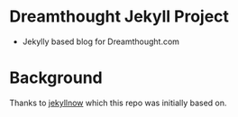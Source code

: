 # Dreamthought Jekyll Project

- Jekylly based blog for Dreamthought.com 


# Background

Thanks to [jekyllnow](https://github.com/barryclark/jekyll-now) which this repo was initially based on.
